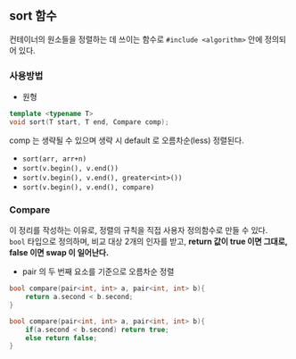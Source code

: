 ## sort 함수
컨테이너의 원소들을 정렬하는 데 쓰이는 함수로 `#include <algorithm>` 안에 정의되어 있다.

### 사용방법
- 원형
```c++
template <typename T>
void sort(T start, T end, Compare comp);
```
comp 는 생략될 수 있으며 생략 시 default 로 오름차순(less) 정렬된다.

- `sort(arr, arr+n)`
- `sort(v.begin(), v.end())`
- `sort(v.begin(), v.end(), greater<int>())`
- `sort(v.begin(), v.end(), compare)`


### Compare
이 정리를 작성하는 이유로, 정렬의 규칙을 직접 사용자 정의함수로 만들 수 있다.  
`bool` 타입으로 정의하며, 비교 대상 2개의 인자를 받고, **return 값이 true 이면 그대로, false 이면 swap 이 일어난다.**  
- pair 의 두 번째 요소를 기준으로 오름차순 정렬
```c++
bool compare(pair<int, int> a, pair<int, int> b){
    return a.second < b.second;
}
```
```c++
bool compare(pair<int, int> a, pair<int, int> b){
    if(a.second < b.second) return true;
    else return false;
}
```
